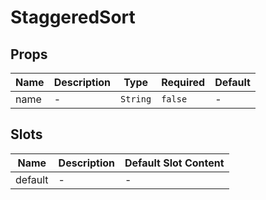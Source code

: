 # StaggeredSort

## Props

<!-- @vuese:StaggeredSort:props:start -->
|Name|Description|Type|Required|Default|
|---|---|---|---|---|
|name|-|`String`|`false`|-|

<!-- @vuese:StaggeredSort:props:end -->


## Slots

<!-- @vuese:StaggeredSort:slots:start -->
|Name|Description|Default Slot Content|
|---|---|---|
|default|-|-|

<!-- @vuese:StaggeredSort:slots:end -->



